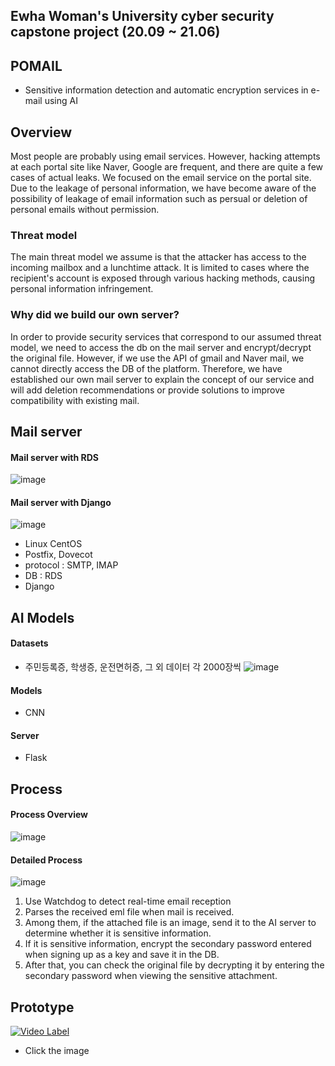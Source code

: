 ## Ewha Woman's University cyber security capstone project (20.09 ~ 21.06)
## POMAIL
- Sensitive information detection and automatic encryption services in e-mail using AI

## Overview
Most people are probably using email services. However, hacking attempts at each portal site like Naver, Google are frequent, and there are quite a few cases of actual leaks. 
We focused on the email service on the portal site. Due to the leakage of personal information, we have become aware of the possibility of leakage of email information such as persual or deletion of personal emails without permission.

### Threat model
The main threat model we assume is that the attacker has access to the incoming mailbox and a lunchtime attack.
It is limited to cases where the recipient's account is exposed through various hacking methods, causing personal information infringement.

### Why did we build our own server?
In order to provide security services that correspond to our assumed threat model, we need to access the db on the mail server and encrypt/decrypt the original file. 
However, if we use the API of gmail and Naver mail, we cannot directly access the DB of the platform. 
Therefore, we have established our own mail server to explain the concept of our service and will add deletion recommendations or provide solutions to improve compatibility 
with existing mail.

## Mail server
#### Mail server with RDS
![image](https://user-images.githubusercontent.com/58061467/122188254-bf1d0d80-ceca-11eb-9999-663816c48b71.png)

#### Mail server with Django
![image](https://user-images.githubusercontent.com/52912896/122201479-09a48700-ced7-11eb-9d8b-c0ab45a106f7.png)

- Linux CentOS
- Postfix, Dovecot
- protocol : SMTP, IMAP
- DB : RDS
- Django

## AI Models
#### Datasets
- 주민등록증, 학생증, 운전면허증, 그 외 데이터 각 2000장씩
![image](https://user-images.githubusercontent.com/58061467/122189335-d14b7b80-cecb-11eb-900b-7eabf9aa7bb8.png)

#### Models
- CNN

#### Server
- Flask

## Process
#### Process Overview
![image](https://user-images.githubusercontent.com/52912896/122201725-4d978c00-ced7-11eb-9c16-324f33b5d978.png)

#### Detailed Process
![image](https://user-images.githubusercontent.com/58061467/122189747-28515080-cecc-11eb-9837-fa1c2f1537cd.png)
1. Use Watchdog to detect real-time email reception
2. Parses the received eml file when mail is received.
3. Among them, if the attached file is an image, send it to the AI server to determine whether it is sensitive information.
4. If it is sensitive information, encrypt the secondary password entered when signing up as a key and save it in the DB.
5. After that, you can check the original file by decrypting it by entering the secondary password when viewing the sensitive attachment.

## Prototype
[![Video Label](http://img.youtube.com/vi/GmYDR-eOB4E/0.jpg)](https://youtu.be/GmYDR-eOB4E?t=0s)
- Click the image


